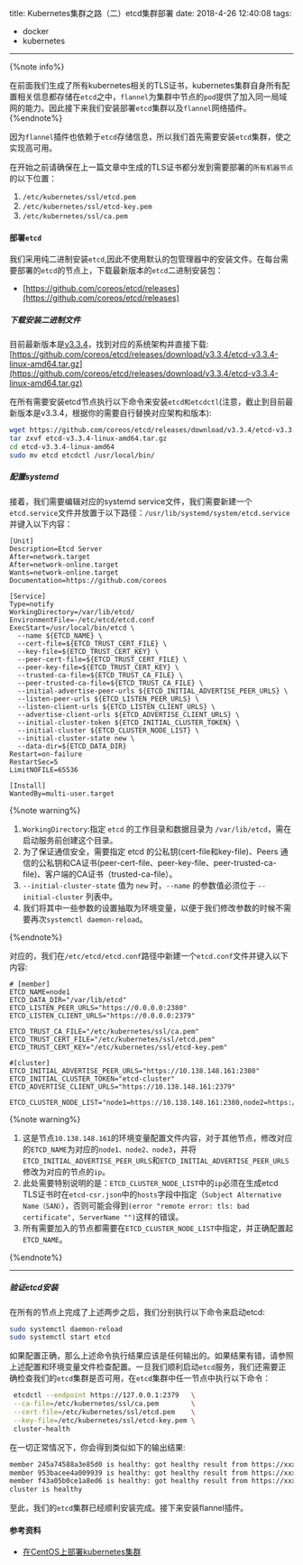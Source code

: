 title: Kubernetes集群之路（二）etcd集群部署
date: 2018-4-26 12:40:08
tags:

- docker
- kubernetes

---

{%note info%}

在前面我们生成了所有kubernetes相关的TLS证书，kubernetes集群自身所有配置相关信息都存储在`etcd`之中，`flannel`为集群中节点的`pod`提供了加入同一局域网的能力。因此接下来我们安装部署`etcd`集群以及`flannel`网络插件。{%endnote%}

因为`flannel`插件也依赖于`etcd`存储信息，所以我们首先需要安装`etcd`集群，使之实现高可用。

在开始之前请确保在上一篇文章中生成的TLS证书都分发到需要部署的`所有机器节点`的以下位置：

1. `/etc/kubernetes/ssl/etcd.pem`
2. `/etc/kubernetes/ssl/etcd-key.pem`
3. `/etc/kubernetes/ssl/ca.pem`

<!--more-->

#### 部署`etcd`

我们采用纯二进制安装`etcd`,因此不使用默认的包管理器中的安装文件。在每台需要部署的`etcd`的节点上，下载最新版本的`etcd`二进制安装包：

- [https://github.com/coreos/etcd/releases](https://github.com/coreos/etcd/releases)



##### 下载安装二进制文件

目前最新版本是[v3.3.4](https://github.com/coreos/etcd/releases/tag/v3.3.4)，找到对应的系统架构并直接下载:  [https://github.com/coreos/etcd/releases/download/v3.3.4/etcd-v3.3.4-linux-amd64.tar.gz](https://github.com/coreos/etcd/releases/download/v3.3.4/etcd-v3.3.4-linux-amd64.tar.gz)

在所有需要安装etcd节点执行以下命令来安装`etcd和etcdctl`(注意，截止到目前最新版本是v3.3.4，根据你的需要自行替换对应架构和版本):

```bash
wget https://github.com/coreos/etcd/releases/download/v3.3.4/etcd-v3.3.4-linux-amd64.tar.gz
tar zxvf etcd-v3.3.4-linux-amd64.tar.gz
cd etcd-v3.3.4-linux-amd64
sudo mv etcd etcdctl /usr/local/bin/
```



##### 配置systemd

接着，我们需要编辑对应的systemd service文件，我们需要新建一个`etcd.service`文件并放置于以下路径：`/usr/lib/systemd/system/etcd.service`并键入以下内容：

```properties
[Unit]
Description=Etcd Server
After=network.target
After=network-online.target
Wants=network-online.target
Documentation=https://github.com/coreos

[Service]
Type=notify
WorkingDirectory=/var/lib/etcd/
EnvironmentFile=-/etc/etcd/etcd.conf
ExecStart=/usr/local/bin/etcd \
  --name ${ETCD_NAME} \
  --cert-file=${ETCD_TRUST_CERT_FILE} \
  --key-file=${ETCD_TRUST_CERT_KEY} \
  --peer-cert-file=${ETCD_TRUST_CERT_FILE} \
  --peer-key-file=${ETCD_TRUST_CERT_KEY} \
  --trusted-ca-file=${ETCD_TRUST_CA_FILE} \
  --peer-trusted-ca-file=${ETCD_TRUST_CA_FILE} \
  --initial-advertise-peer-urls ${ETCD_INITIAL_ADVERTISE_PEER_URLS} \
  --listen-peer-urls ${ETCD_LISTEN_PEER_URLS} \
  --listen-client-urls ${ETCD_LISTEN_CLIENT_URLS} \
  --advertise-client-urls ${ETCD_ADVERTISE_CLIENT_URLS} \
  --initial-cluster-token ${ETCD_INITIAL_CLUSTER_TOKEN} \
  --initial-cluster ${ETCD_CLUSTER_NODE_LIST} \
  --initial-cluster-state new \
  --data-dir=${ETCD_DATA_DIR}
Restart=on-failure
RestartSec=5
LimitNOFILE=65536

[Install]
WantedBy=multi-user.target
```



{%note warning%}

1. `WorkingDirectory`:指定 `etcd` 的工作目录和数据目录为 `/var/lib/etcd`，需在启动服务前创建这个目录。
2. 为了保证通信安全，需要指定 etcd 的公私钥(cert-file和key-file)、Peers 通信的公私钥和CA证书(peer-cert-file、peer-key-file、peer-trusted-ca-file)、客户端的CA证书（trusted-ca-file）。
3. `--initial-cluster-state` 值为 `new` 时，`--name` 的参数值必须位于 `--initial-cluster` 列表中。
4. 我们将其中一些参数的设置抽取为环境变量，以便于我们修改参数的时候不需要再次`systemctl daemon-reload`。

{%endnote%}

对应的，我们在`/etc/etcd/etcd.conf`路径中新建一个`etcd.conf`文件并键入以下内容:

```properties
# [member]
ETCD_NAME=node1
ETCD_DATA_DIR="/var/lib/etcd"
ETCD_LISTEN_PEER_URLS="https://0.0.0.0:2380"
ETCD_LISTEN_CLIENT_URLS="https://0.0.0.0:2379"

ETCD_TRUST_CA_FILE="/etc/kubernetes/ssl/ca.pem"
ETCD_TRUST_CERT_FILE="/etc/kubernetes/ssl/etcd.pem"
ETCD_TRUST_CERT_KEY="/etc/kubernetes/ssl/etcd-key.pem"

#[cluster]
ETCD_INITIAL_ADVERTISE_PEER_URLS="https://10.138.148.161:2380"
ETCD_INITIAL_CLUSTER_TOKEN="etcd-cluster"
ETCD_ADVERTISE_CLIENT_URLS="https://10.138.148.161:2379"

ETCD_CLUSTER_NODE_LIST="node1=https://10.138.148.161:2380,node2=https://10.138.196.180:2380,node3=https://10.138.212.68:2380"
```



{%note warning%}

1. 这是节点`10.138.148.161`的环境变量配置文件内容，对于其他节点，修改对应的`ETCD_NAME`为对应的`node1、node2、node3`，并将`ETCD_INITIAL_ADVERTISE_PEER_URLS`和`ETCD_INITIAL_ADVERTISE_PEER_URLS`修改为对应的节点的`ip`。
2. 此处需要特别说明的是：`ETCD_CLUSTER_NODE_LIST`中的`ip`必须在生成etcd TLS证书时在`etcd-csr.json`中的`hosts`字段中指定（`Subject Alternative Name（SAN）`），否则可能会得到`(error "remote error: tls: bad certificate", ServerName "")`这样的错误。
3. 所有需要加入的节点都需要在`ETCD_CLUSTER_NODE_LIST`中指定，并正确配置起`ETCD_NAME`。

{%endnote%}

------

##### 验证etcd安装

在所有的节点上完成了上述两步之后，我们分别执行以下命令来启动etcd:

```bash
sudo systemctl daemon-reload
sudo systemctl start etcd
```

如果配置正确，那么上述命令执行结果应该是任何输出的。如果结果有错，请参照上述配置和环境变量文件检查配置。一旦我们顺利启动`etcd`服务，我们还需要正确检查我们的`etcd`集群是否可用，在`etcd`集群中任一节点中执行以下命令：

```bash
 etcdctl --endpoint https://127.0.0.1:2379   \
 --ca-file=/etc/kubernetes/ssl/ca.pem        \
 --cert-file=/etc/kubernetes/ssl/etcd.pem    \
 --key-file=/etc/kubernetes/ssl/etcd-key.pem \
 cluster-health
```

在一切正常情况下，你会得到类似如下的输出结果:

```bash
member 245a74588a3e85d0 is healthy: got healthy result from https://xxx.xxx.xxx.xxx:2379
member 953bacee4a009939 is healthy: got healthy result from https://xxx.xxx.xxx.xxx:2379
member f43a05b0ce1a8ed6 is healthy: got healthy result from https://xxx.xxx.xxx.xxx:2379
cluster is healthy
```

至此，我们的`etcd`集群已经顺利安装完成。接下来安装flannel插件。



#### 参考资料

- [在CentOS上部署kubernetes集群](https://jimmysong.io/kubernetes-handbook/practice/install-kubernetes-on-centos.html)